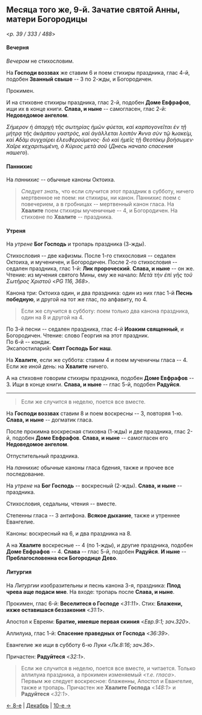 
## Месяца того же, 9-й. Зачатие святой Анны, матери Богородицы  

<*p. 39 / 333 / 488*>

#### Вечерня

*Вечером* не стихословим. 

На **Господи воззвах** же ставим 6 и поем стихиры праздника, глас 4-й,  
подобен **Званный свыше** -- 3 по 2-жды, и Богородичен.  

Прокимен. 

И на стиховне стихиры праздника, глас 2-й, подобен **Доме Евфрафов**, ищи их в конце книги. 
**Слава, и ныне** -- самогласен, глас 2-й: **Недоведомое ангелом**. 

*Σήμερον ἡ ἀπαρχὴ τῆς σωτηρίας ἡμῶν φύεται, καὶ καρπογονεῖται ἐν τῇ μήτρᾳ τῆς ἀκάρπου γαστρός, καὶ 
ἀγάλλεται λοιπὸν ̓́Αννα σὺν τῷ ̓Ιωακείμ, καὶ ̓Αδὰμ συγχαίρει ἐλευϑερούμενος· διὸ καὶ ἡμεῖς τῇ 
Θεοτόκῳ βοήσωμεν· Χαῖρε κεχαριτωμένη, ὁ Κύριος μετὰ σοῦ* (*Днесь начало спасения нашего*).

#### Паннихис

На *паннихис* -- обычные каноны Октоиха. 

> *Следует знать*, что если случится этот праздник в субботу, ничего мертвенное не поем: ни стихиры, 
> ни канон. Паннихис поем с повечерием, а в гробницах -- мертвенный канон гласа. 
> На **Хвалите** поем стихиры мученичные -- 4, и Богородичен. 
> На стиховне по **Хвалите** -- праздника. 

#### Утреня

На *утрене* **Бог Господь** и тропарь праздника (3-жды). 

Стихословия -- две кафизмы. 
После 1-го стихословия -- седален Октоиха, и мученичен, и Богородичен. 
После 2-го стихословия -- седален праздника, глас 1-й: **Лик пророческий**. **Слава, и ныне** -- он же.  
Чтение: из мучения святого Мины, ему же начало: *Μετὰ τὴν ἐπὶ γῆς τοῦ Σωτῆρος Χριστοῦ* <*PG 116, 368*>.    

Канона три: Октоиха один, и два праздника: один из них глас 1-й **Песнь победную**, и другой на тот же 
глас, по алфавиту, по 4.

> Если же случится в субботу: поем только два канона праздника, один на 8 и другой на 4.

По 3-й песни -- седален праздника, глас 4-й **Иоаким священный**, и Богородичен. 
Чтение: слово Георгия на этот праздник.  
По 6-й -- кондак.  
Эксапостиларий: **Свят Господь Бог наш**. 

На **Хвалите**, если же суббота: ставим 4 и поем мученичны гласа -- 4. 
Если же иной день: на **Хвалите** ничего. 

А на стиховне говорим стихиры праздника, подобен **Доме Евфрафов** -- 3. Ищи в конце книги. 
**Слава, и ныне** -- глас 5-й, подобен **Радуйся**.   

--- 

> Если же случится в неделю, поется все вместе. 

На **Господи воззвах** ставим 8 и поем воскресны -- 3, повторяя 1-ю. 
**Слава, и ныне** -- догматик гласа. 

После прокимна воскресная стиховна (1-жды) и две праздника, глас 2-й, подобен **Доме Евфрафов**. 
**Слава, и ныне** -- самогласен его **Недоведомое ангелом**. 

Отпустительный праздника.  

На *паннихиc* обычные каноны гласа бдения, также и прочее все последование. 

На *утрене* на **Бог Господь** -- воскресный (2-жды). 
**Слава, и ныне** -- праздника. 

Стихословия, седальны, чтения -- вместе. 

Степенны гласа -- 3 антифона. 
**Всякое дыхание**, также и утреннее Евангелие. 

Каноны: воскресный на 6, и два праздника на 8. 

А на **Хвалите** воскресные -- 4 (по 1-жды), и другие праздника, подобен **Доме Евфрафов** -- 4. 
**Слава** -- глас 5-й, подобен **Радуйся**. 
**И ныне** -- **Преблагословенна еси Богородице Дево**.  

#### Литургия

На *Литургии* изобразительны и песнь канона 3-я, праздника: **Плод чрева аще подаси мне**. 
На входе: тропарь после **Слава, и ныне**.  

Прокимен, глас 6-й: **Веселитеся о Господе** <*31:11*>. 
Стих: **Блажени, ихже оставишася беззакония** <*31:1*>. 

Апостол к Евреям: **Братие, имеяше первая скиния**  <*Евр.9:1; зач.320*>.

Аллилуиа, глас 1-й: **Спасение праведных от Господа** <*36:39*>. 

Евангелие же ищи в субботу 6-ю Луки <*Лк.8:16; зач.36*>. 

Причастен: **Радуйтеся** <*32:1*>. 

> Если же случится в неделю, поется все вместе, и читается. 
> Только аллилуиа праздника, а прокимен изменяемый <*т.е. гласа*>. 
> Первым же следует воскресное: блаженны, Апостол и Евангелие, также и тропарь. 
> Причастен же **Хвалите Господа** <*148:1*> и **Радуйтеся** <*32:1*>. 

[← 8-е](12_08_EUR.ru.md) | [Декабрь](README.md#9-й) | [10-е →](12_10_EUR.ru.md)
